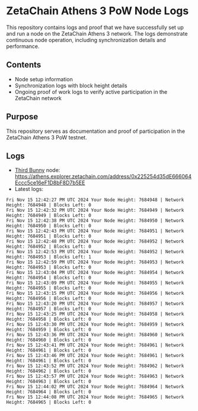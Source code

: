 # ZetaChain Athens 3 PoW Node Logs
This repository contains logs and proof that we have successfully set up and run a node on the ZetaChain Athens 3 network. The logs demonstrate continuous node operation, including synchronization details and performance.

## Contents
- Node setup information
- Synchronization logs with block height details
- Ongoing proof of work logs to verify active participation in the ZetaChain network

## Purpose
This repository serves as documentation and proof of participation in the ZetaChain Athens 3 PoW testnet.

## Logs

- [Third Bunny](https://thirdbunny.xyz/) node: https://athens.explorer.zetachain.com/address/0x225254d35dE666064Eccc5ce16eF1D8bF8D7b5EE
- Latest logs:
```
Fri Nov 15 12:42:27 PM UTC 2024 Your Node Height: 7684948 | Network Height: 7684948 | Blocks Left: 0
Fri Nov 15 12:42:32 PM UTC 2024 Your Node Height: 7684949 | Network Height: 7684949 | Blocks Left: 0
Fri Nov 15 12:42:38 PM UTC 2024 Your Node Height: 7684950 | Network Height: 7684950 | Blocks Left: 0
Fri Nov 15 12:42:43 PM UTC 2024 Your Node Height: 7684951 | Network Height: 7684951 | Blocks Left: 0
Fri Nov 15 12:42:48 PM UTC 2024 Your Node Height: 7684952 | Network Height: 7684952 | Blocks Left: 0
Fri Nov 15 12:42:53 PM UTC 2024 Your Node Height: 7684952 | Network Height: 7684953 | Blocks Left: 1
Fri Nov 15 12:42:59 PM UTC 2024 Your Node Height: 7684953 | Network Height: 7684953 | Blocks Left: 0
Fri Nov 15 12:43:04 PM UTC 2024 Your Node Height: 7684954 | Network Height: 7684954 | Blocks Left: 0
Fri Nov 15 12:43:09 PM UTC 2024 Your Node Height: 7684955 | Network Height: 7684955 | Blocks Left: 0
Fri Nov 15 12:43:15 PM UTC 2024 Your Node Height: 7684956 | Network Height: 7684956 | Blocks Left: 0
Fri Nov 15 12:43:20 PM UTC 2024 Your Node Height: 7684957 | Network Height: 7684957 | Blocks Left: 0
Fri Nov 15 12:43:25 PM UTC 2024 Your Node Height: 7684958 | Network Height: 7684958 | Blocks Left: 0
Fri Nov 15 12:43:30 PM UTC 2024 Your Node Height: 7684959 | Network Height: 7684959 | Blocks Left: 0
Fri Nov 15 12:43:36 PM UTC 2024 Your Node Height: 7684960 | Network Height: 7684960 | Blocks Left: 0
Fri Nov 15 12:43:41 PM UTC 2024 Your Node Height: 7684961 | Network Height: 7684961 | Blocks Left: 0
Fri Nov 15 12:43:46 PM UTC 2024 Your Node Height: 7684961 | Network Height: 7684961 | Blocks Left: 0
Fri Nov 15 12:43:52 PM UTC 2024 Your Node Height: 7684962 | Network Height: 7684962 | Blocks Left: 0
Fri Nov 15 12:43:57 PM UTC 2024 Your Node Height: 7684963 | Network Height: 7684963 | Blocks Left: 0
Fri Nov 15 12:44:02 PM UTC 2024 Your Node Height: 7684964 | Network Height: 7684964 | Blocks Left: 0
Fri Nov 15 12:44:08 PM UTC 2024 Your Node Height: 7684965 | Network Height: 7684965 | Blocks Left: 0
```
